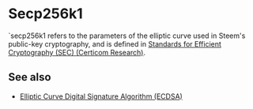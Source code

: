 # Secp256k1

`secp256k1 refers to the parameters of the elliptic curve used in Steem's 
public-key cryptography, and is defined in [Standards for Efficient Cryptography (SEC) (Certicom Research)](http://www.secg.org/sec2-v2.pdf).

## See also

- [Elliptic Curve Digital Signature Algorithm (ECDSA)](/platform/protocol/crypto/ecdsa.md)
